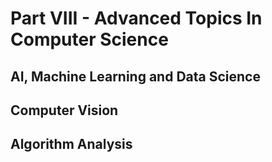 # Part VIII - Advanced Topics In Computer Science

## AI, Machine Learning and Data Science
## Computer Vision
## Algorithm Analysis
